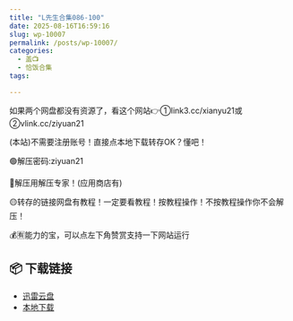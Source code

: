 ```yaml
---
title: "L先生合集086-100"
date: 2025-08-16T16:59:16
slug: wp-10007
permalink: /posts/wp-10007/
categories:
  - 盖📺
  - 恰饭合集
tags:

---
```


如果两个网盘都没有资源了，看这个网站👉①link3.cc/xianyu21或②vlink.cc/ziyuan21

(本站)不需要注册账号！直接点本地下载转存OK？懂吧！

🟢解压密码:ziyuan21

🔵解压用解压专家！(应用商店有)

🟡转存的链接网盘有教程！一定要看教程！按教程操作！不按教程操作你不会解压！

💰🈶能力的宝，可以点左下角赞赏支持一下网站运行

## 📦 下载链接
- [迅雷云盘](https://blziyuan21.com/pay-download/10007?key=48935a14d4&down_id=0)
- [本地下载](https://blziyuan21.com/pay-download/10007?key=48935a14d4&down_id=1)

